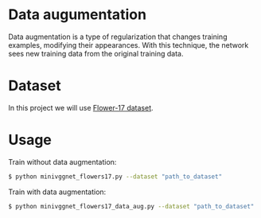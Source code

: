 # Data augumentation

Data augmentation is a type of regularization that changes training examples, modifying their appearances. With this technique, the network sees new training data from the original training data. 

# Dataset

In this project we will use [Flower-17 dataset](http://www.robots.ox.ac.uk/~vgg/data/flowers/17/).

# Usage

Train without data augmentation:
```sh
$ python minivggnet_flowers17.py --dataset "path_to_dataset"
```

Train with data augmentation:
```sh
$ python minivggnet_flowers17_data_aug.py --dataset "path_to_dataset"
```
